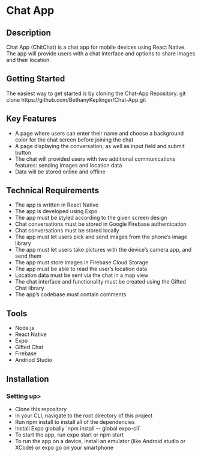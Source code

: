 <h1>Chat App</h1>

<h2>Description</h2>
Chat App (ChitChat) is a chat app for mobile devices using React Native. The app will provide users with a chat interface and options to share images and their location.

<h2>Getting Started</h2>
The easiest way to get started is by cloning the Chat-App Repository.
git clone https://github.com/BethanyKeplinger/Chat-App.git

<h2>Key Features</h2>
<ul>
  <li>A page where users can enter their name and choose a background color for the chat screen before joining the chat</li>
  <li>A page displaying the conversation, as well as input field and submit button</li>
  <li>The chat will provided users with two additional communications features: sending images and location data</li>
  <li>Data will be stored online and offline</li>
</ul>

<h2>Technical Requirements</h2>
<ul>
    <li>The app is written in React Native</li>
    <li>The app is developed using Expo</li>
    <li>The app must be styled according to the given screen design</li>
    <li>Chat conversations must be stored in Google Firebase authentication</li>
    <li>Chat conversations must be stored locally</li>
    <li>The app must let users pick and send images from the phone’s image library</li>
    <li>The app must let users take pictures with the device’s camera app, and send them</li>
    <li>The app must store images in Firebase Cloud Storage</li>
    <li>The app must be able to read the user’s location data</li>
    <li>Location data must be sent via the chat in a map view</li>
    <li>The chat interface and functionality must be created using the Gifted Chat library</li>
    <li>The app’s codebase must contain comments</li>
</ul>

<h2>Tools</h2>
<ul>
  <li>Node.js</li>
  <li>React Native</li>
  <li>Expo</li>
  <li>Gifted Chat</li>
  <li>Firebase</li>
  <li>Andriod Studio</li>
</ul>

<h2>Installation</h2>
<h3>Setting up></h3>
<ul>
  <li>Clone this repository</li>
  <li>In your CLI, navigate to the root directory of this project</li>
  <li>Run npm install to install all of the dependencies </li>
  <li>Install Expo globally `npm install -- global expo-cli`</li>
  <li>To start the app, run expo start or npm start</li>
  <li>To run the app on a device, install an emulator (like Android studio or XCode) or expo go on your smartphone</li>
</ul
  
 
